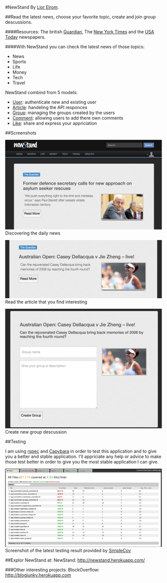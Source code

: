 #NewStand
By [Lior Elrom](http://liormb.com/).

##Read the latest news, choose your favorite topic, create and join group descussions.

####Resources: The british [Guardian](http://www.theguardian.com/us), The [New York Times](http://www.nytimes.com) and the [USA Today](http://www.usatoday.com) newspapers.

####With NewStand you can check the latest news of those topics:
* News
* Sports
* Life
* Money
* Tech
* Travel

NewStand combind from 5 models:
* [User](https://github.com/liormb/NewStand/blob/master/app/models/user.rb): authenticate new and existing user
* [Article](https://github.com/liormb/NewStand/blob/master/app/models/article.rb): handeling the API responces
* [Group](https://github.com/liormb/NewStand/blob/master/app/models/group.rb): managing the groups created by the users
* [Comment](https://github.com/liormb/NewStand/blob/master/app/models/comment.rb): allowing users to add there own comments
* [Like](https://github.com/liormb/NewStand/blob/master/app/models/like.rb): share and express your appriciation


##Screenshots

![Example1](app/assets/images/main-page.png)
Discovering the daily news

![Example2](app/assets/images/article.png)
Read the article that you find interesting

![Example3](app/assets/images/create-group.png)
Create new group descussion

##Testing

I am using [rspec](http://rspec.info) and [Capybara](https://github.com/jnicklas/capybara) in order to test this application and to give you a better and stable application.
I'll appriciate any help or advice to make those test better in order to give you the most stable application I can give.

![Example1](app/assets/images/simplecov.png)
Screenshot of the latest testing result provided by [SimpleCov](https://github.com/colszowka/simplecov)



##Explor NewStand at:
NewStand: http://newstand.herokuapp.com/

###Other interesting projects:
BlockOverflow: http://blogjunky.herokuapp.com

